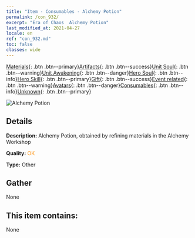 ```yaml
---
title: "Item - Consumables - Alchemy Potion"
permalink: /con_932/
excerpt: "Era of Chaos  Alchemy Potion"
last_modified_at: 2021-04-27
locale: en
ref: "con_932.md"
toc: false
classes: wide
---
```

 [Materials](/Items/){: .btn .btn--primary}[Artifacts](/Items/Artifacts/){: .btn .btn--success}[Unit Soul](/Items/UnitSoul/){: .btn .btn--warning}[Unit Awakening](/Items/UnitAwakening/){: .btn .btn--danger}[Hero Soul](/Items/HeroSoul/){: .btn .btn--info}[Hero Skill](/Items/HeroSkill/){: .btn .btn--primary}[Gift](/Items/Gift/){: .btn .btn--success}[Event related](/Items/Events/){: .btn .btn--warning}[Avatars](/Items/Avatars/){: .btn .btn--danger}[Consumables](/Items/Consumables/){: .btn .btn--info}[Unknown](/Items/Unknown/){: .btn .btn--primary}

 ![Alchemy Potion](/images/t/i_40020.png)

## Details
 **Description:** Alchemy Potion, obtained by refining materials in the Alchemy Workshop

 **Quality:** <span style="color: #FF8C00">OK</span>

 **Type:** Other

## Gather

  None

## This item contains:

  None


